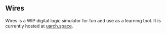 ## Wires

Wires is a WIP digital logic simulator for fun and use as a learning tool. It is currently hosted at [uarch.space](https://www.uarch.space/).
